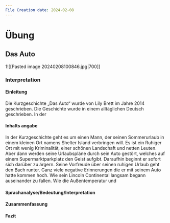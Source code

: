 ```yaml
---
File Creation date: 2024-02-08
---
```

# Übung
## Das Auto
1![[Pasted image 20240208100846.jpg|700]]

### Interpretation
#### Einleitung
Die Kurzgeschichte „Das Auto“ wurde von Lily Brett im Jahre 2014 geschrieben. Die Geschichte wurde in einem alltäglichen Deutsch geschrieben. In der 
#### Inhalts angabe
In der Kurzgeschichte geht es um einen Mann, der seinen Sommerurlaub in einem kleinen Ort namens Shelter Island verbringen will. Es ist ein Ruhiger Ort mit wenig Kriminalität, einer schönen Landschaft und netten Leuten. Aber dann werden seine Urlaubspläne durch sein Auto gestört, welches auf einem Supermarktparkplatz den Geist aufgibt. 
Daraufhin beginnt er sofort sich darüber zu ärgern. Seine Vorfreude über seinen ruhigen Urlaub geht den Bach runter. Ganz viele negative Erinnerungen die er mit seinem Auto hatte kommen hoch. Wie sein Lincoln Continental langsam begann auseinander zu fallen. Wie die Außentemperatur und 
#### Sprachanalyse/Bedeutung/Interpretation

#### Zusammenfassung
#### Fazit